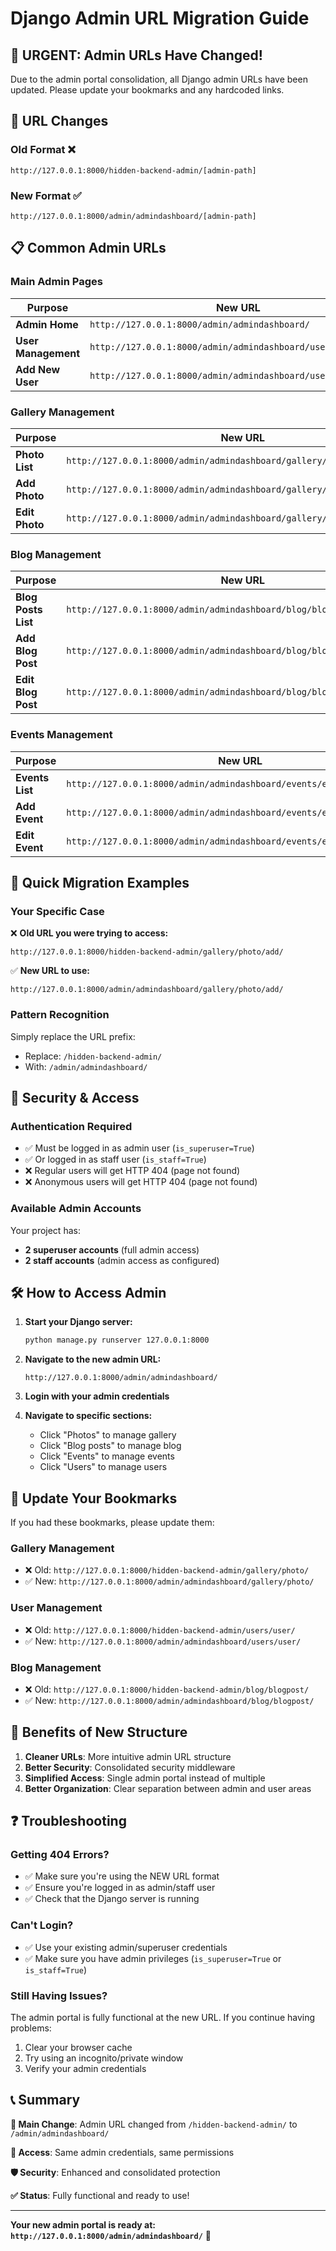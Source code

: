 # Django Admin URL Migration Guide

## 🚨 **URGENT: Admin URLs Have Changed!**

Due to the admin portal consolidation, all Django admin URLs have been updated. Please update your bookmarks and any hardcoded links.

## 🔄 **URL Changes**

### **Old Format** ❌
```
http://127.0.0.1:8000/hidden-backend-admin/[admin-path]
```

### **New Format** ✅
```
http://127.0.0.1:8000/admin/admindashboard/[admin-path]
```

## 📋 **Common Admin URLs**

### **Main Admin Pages**
| **Purpose** | **New URL** |
|-------------|-------------|
| **Admin Home** | `http://127.0.0.1:8000/admin/admindashboard/` |
| **User Management** | `http://127.0.0.1:8000/admin/admindashboard/users/user/` |
| **Add New User** | `http://127.0.0.1:8000/admin/admindashboard/users/user/add/` |

### **Gallery Management**
| **Purpose** | **New URL** |
|-------------|-------------|
| **Photo List** | `http://127.0.0.1:8000/admin/admindashboard/gallery/photo/` |
| **Add Photo** | `http://127.0.0.1:8000/admin/admindashboard/gallery/photo/add/` |
| **Edit Photo** | `http://127.0.0.1:8000/admin/admindashboard/gallery/photo/[id]/change/` |

### **Blog Management**
| **Purpose** | **New URL** |
|-------------|-------------|
| **Blog Posts List** | `http://127.0.0.1:8000/admin/admindashboard/blog/blogpost/` |
| **Add Blog Post** | `http://127.0.0.1:8000/admin/admindashboard/blog/blogpost/add/` |
| **Edit Blog Post** | `http://127.0.0.1:8000/admin/admindashboard/blog/blogpost/[id]/change/` |

### **Events Management**
| **Purpose** | **New URL** |
|-------------|-------------|
| **Events List** | `http://127.0.0.1:8000/admin/admindashboard/events/event/` |
| **Add Event** | `http://127.0.0.1:8000/admin/admindashboard/events/event/add/` |
| **Edit Event** | `http://127.0.0.1:8000/admin/admindashboard/events/event/[id]/change/` |

## 🔧 **Quick Migration Examples**

### **Your Specific Case**
❌ **Old URL you were trying to access:**
```
http://127.0.0.1:8000/hidden-backend-admin/gallery/photo/add/
```

✅ **New URL to use:**
```
http://127.0.0.1:8000/admin/admindashboard/gallery/photo/add/
```

### **Pattern Recognition**
Simply replace the URL prefix:
- Replace: `/hidden-backend-admin/`
- With: `/admin/admindashboard/`

## 🔐 **Security & Access**

### **Authentication Required**
- ✅ Must be logged in as admin user (`is_superuser=True`)
- ✅ Or logged in as staff user (`is_staff=True`)
- ❌ Regular users will get HTTP 404 (page not found)
- ❌ Anonymous users will get HTTP 404 (page not found)

### **Available Admin Accounts**
Your project has:
- **2 superuser accounts** (full admin access)
- **2 staff accounts** (admin access as configured)

## 🛠️ **How to Access Admin**

1. **Start your Django server:**
   ```bash
   python manage.py runserver 127.0.0.1:8000
   ```

2. **Navigate to the new admin URL:**
   ```
   http://127.0.0.1:8000/admin/admindashboard/
   ```

3. **Login with your admin credentials**

4. **Navigate to specific sections:**
   - Click "Photos" to manage gallery
   - Click "Blog posts" to manage blog
   - Click "Events" to manage events
   - Click "Users" to manage users

## 📱 **Update Your Bookmarks**

If you had these bookmarks, please update them:

### **Gallery Management**
- ❌ Old: `http://127.0.0.1:8000/hidden-backend-admin/gallery/photo/`
- ✅ New: `http://127.0.0.1:8000/admin/admindashboard/gallery/photo/`

### **User Management**
- ❌ Old: `http://127.0.0.1:8000/hidden-backend-admin/users/user/`
- ✅ New: `http://127.0.0.1:8000/admin/admindashboard/users/user/`

### **Blog Management**
- ❌ Old: `http://127.0.0.1:8000/hidden-backend-admin/blog/blogpost/`
- ✅ New: `http://127.0.0.1:8000/admin/admindashboard/blog/blogpost/`

## 🚀 **Benefits of New Structure**

1. **Cleaner URLs**: More intuitive admin URL structure
2. **Better Security**: Consolidated security middleware
3. **Simplified Access**: Single admin portal instead of multiple
4. **Better Organization**: Clear separation between admin and user areas

## ❓ **Troubleshooting**

### **Getting 404 Errors?**
- ✅ Make sure you're using the NEW URL format
- ✅ Ensure you're logged in as admin/staff user
- ✅ Check that the Django server is running

### **Can't Login?**
- ✅ Use your existing admin/superuser credentials
- ✅ Make sure you have admin privileges (`is_superuser=True` or `is_staff=True`)

### **Still Having Issues?**
The admin portal is fully functional at the new URL. If you continue having problems:
1. Clear your browser cache
2. Try using an incognito/private window
3. Verify your admin credentials

## 📞 **Summary**

**🎯 Main Change**: Admin URL changed from `/hidden-backend-admin/` to `/admin/admindashboard/`

**🔐 Access**: Same admin credentials, same permissions

**🛡️ Security**: Enhanced and consolidated protection

**✅ Status**: Fully functional and ready to use!

---

**Your new admin portal is ready at: `http://127.0.0.1:8000/admin/admindashboard/`** 🚀